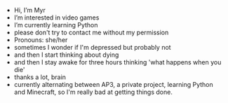 - Hi, I’m Myr
- I’m interested in video games
- I’m currently learning Python
- please don't try to contact me without my permission
- Pronouns: she/her
- sometimes I wonder if I'm depressed but probably not
- and then I start thinking about dying
- and then I stay awake for three hours thinking 'what happens when you die'
- thanks a lot, brain
- currently alternating between AP3, a private project, learning Python and Minecraft, so I'm really bad at getting things done.

<!---
Myralie5/Myralie5 is a ✨ special ✨ repository because its `README.md` (this file) appears on your GitHub profile.
You can click the Preview link to take a look at your changes.
--->
